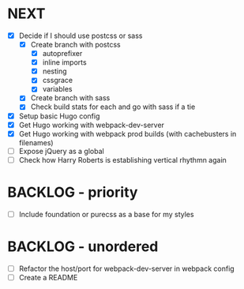 # NEXT

- [x] Decide if I should use postcss or sass
  - [x] Create branch with postcss
    - [x] autoprefixer
    - [x] inline imports
    - [x] nesting
    - [x] cssgrace
    - [x] variables
  - [x] Create branch with sass
  - [x] Check build stats for each and go with sass if a tie
- [x] Setup basic Hugo config
- [x] Get Hugo working with webpack-dev-server
- [x] Get Hugo working with webpack prod builds (with cachebusters in filenames)
- [ ] Expose jQuery as a global
- [ ] Check how Harry Roberts is establishing vertical rhythmn again

# BACKLOG - priority

- [ ] Include foundation or purecss as a base for my styles

# BACKLOG - unordered

- [ ] Refactor the host/port for webpack-dev-server in webpack config
- [ ] Create a README
